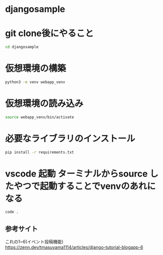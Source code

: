 # djangosample

# git clone後にやること
```bash
cd djangosample
```

# 仮想環境の構築
```bash
python3 -m venv webapp_venv
```
# 仮想環境の読み込み
```bash
source webapp_venv/bin/activate
```
# 必要なライブラリのインストール
```bash
pip install -r requirements.txt
```
# vscode 起動 ターミナルからsource したやつで起動することでvenvのあれになる
```bash
code .
```

## 参考サイト
これの1~6(イベント投稿機能)
<https://zenn.dev/tmasuyama1114/articles/django-tutorial-blogapp-6>
